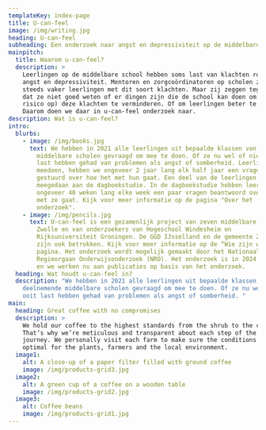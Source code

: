 ```yaml
---
templateKey: index-page
title: U-can-feel
image: /img/writing.jpg
heading: U-can-feel
subheading: Een onderzoek naar angst en depressiviteit op de middelbare school
mainpitch:
  title: Waarom u-can-feel?
  description: >
    Leerlingen op de middelbare school hebben soms last van klachten rondom
    angst en depressiviteit. Mentoren en zorgcoördinatoren op scholen zien ook
    steeds vaker leerlingen met dit soort klachten. Maar zij zeggen tegelijk ook
    dat ze niet goed weten of er dingen zijn die de school kan doen om (het
    risico op) deze klachten te verminderen. Of om leerlingen beter te helpen.
    Daarom doen we daar in u-can-feel onderzoek naar. 
description: Wat is u-can-feel?
intro:
  blurbs:
    - image: /img/books.jpg
      text: We hebben in 2021 alle leerlingen uit bepaalde klassen van de deelnemende
        middelbare scholen gevraagd om mee te doen. Of ze nu wel of niet ooit
        last hebben gehad van problemen als angst of somberheid. Leerlingen die
        meedoen, hebben we ongeveer 2 jaar lang elk half jaar een vragenlijst
        gestuurd over hoe het met hun gaat. Een deel van de leerlingen heeft ook
        meegedaan aan de dagboekstudie. In de dagboekstudie hebben leerlingen
        ongeveer 40 weken lang elke week een paar vragen beantwoord over hoe het
        met ze gaat. Kijk voor meer informatie op de pagina "Over het
        onderzoek".
    - image: /img/pencils.jpg
      text: U-can-feel is een gezamenlijk project van zeven middelbare scholen in
        Zwolle en van onderzoekers van Hogeschool Windesheim en
        Rijksuniversiteit Groningen. De GGD IJsselland en de gemeente Zwolle
        zijn ook betrokken. Kijk voor meer informatie op de “Wie zijn wij?”
        pagina. Het onderzoek wordt mogelijk gemaakt door het Nationaal
        Regieorgaan Onderwijsonderzoek (NRO). Het onderzoek is in 2024 afgerond
        en we werken nu aan publicaties op basis van het onderzoek.
  heading: Wat houdt u-can-feel in?
  description: "We hebben in 2021 alle leerlingen uit bepaalde klassen van de
    deelnemende middelbare scholen gevraagd om mee te doen. Of ze nu wel of niet
    ooit last hebben gehad van problemen als angst of somberheid. "
main:
  heading: Great coffee with no compromises
  description: >
    We hold our coffee to the highest standards from the shrub to the cup.
    That’s why we’re meticulous and transparent about each step of the coffee’s
    journey. We personally visit each farm to make sure the conditions are
    optimal for the plants, farmers and the local environment.
  image1:
    alt: A close-up of a paper filter filled with ground coffee
    image: /img/products-grid3.jpg
  image2:
    alt: A green cup of a coffee on a wooden table
    image: /img/products-grid2.jpg
  image3:
    alt: Coffee beans
    image: /img/products-grid1.jpg
---
```

